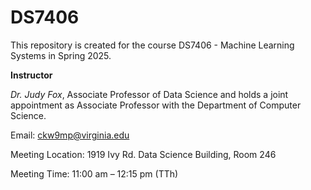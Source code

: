 # DS7406

This repository is created for the course DS7406 - Machine Learning Systems in Spring 2025. 

**Instructor**

*Dr. Judy Fox*, Associate Professor of Data Science and holds a joint appointment as Associate Professor with the Department of Computer Science.

Email: ckw9mp@virginia.edu

Meeting Location: 1919 Ivy Rd. Data Science Building, Room 246

Meeting Time: 11:00 am – 12:15 pm (TTh)